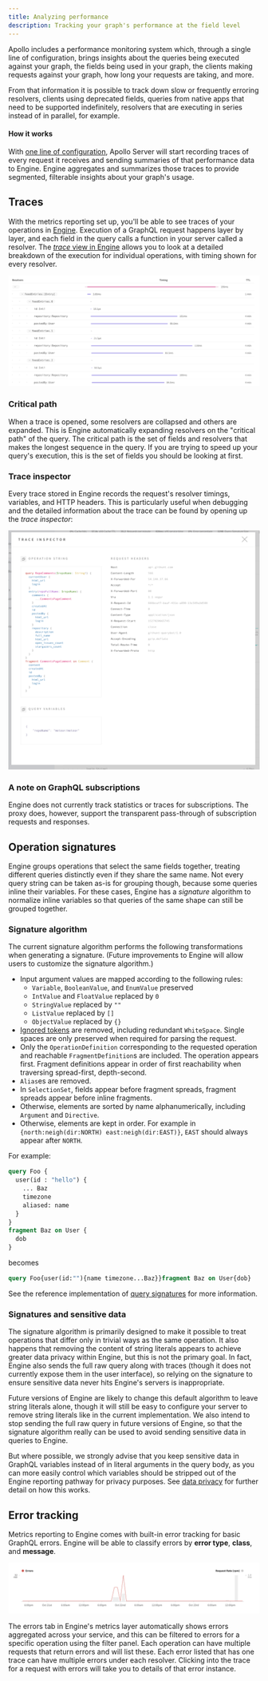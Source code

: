 ```yaml
---
title: Analyzing performance
description: Tracking your graph's performance at the field level
---
```


Apollo includes a performance monitoring system which, through a single line of configuration, brings insights about the queries being executed against your graph, the fields being used in your graph, the clients making requests against your graph, how long your requests are taking, and more.

From that information it is possible to track down slow or frequently erroring resolvers, clients using deprecated fields, queries from native apps that need to be supported indefinitely, resolvers that are executing in series instead of in parallel, for example.

#### How it works

With [one line of configuration](/references/setup-analytics/), Apollo Server will start recording traces of every request it receives and sending summaries of that performance data to Engine. Engine aggregates and summarizes those traces to provide segmented, filterable insights about your graph's usage.

## Traces

With the metrics reporting set up, you'll be able to see traces of your operations in [Engine](https://engine.apollographql.com). Execution of a GraphQL request happens layer by layer, and each field in the query calls a function in your server called a resolver. The [_trace_ view in Engine](https://blog.apollographql.com/the-new-trace-view-in-apollo-engine-566b25bdfdb0) allows you to look at a detailed breakdown of the execution for individual operations, with timing shown for every resolver.

![Trace view](../img/trace.png)

### Critical path

When a trace is opened, some resolvers are collapsed and others are expanded. This is Engine automatically expanding resolvers on the "critical path" of the query. The critical path is the set of fields and resolvers that makes the longest sequence in the query. If you are trying to speed up your query's execution, this is the set of fields you should be looking at first.

### Trace inspector

Every trace stored in Engine records the request's resolver timings, variables, and HTTP headers. This is particularly useful when debugging and the detailed information about the trace can be found by opening up the _trace inspector_:

![Trace Inspector](../img/trace-inspector.png)

### A note on GraphQL subscriptions

Engine does not currently track statistics or traces for subscriptions. The proxy does, however, support the transparent pass-through of subscription requests and responses.

## Operation signatures

Engine groups operations that select the same fields together, treating different queries distinctly even if they share the same name. Not every query string can be taken as-is for grouping though, because some queries inline their variables. For these cases, Engine has a _signature_ algorithm to normalize inline variables so that queries of the same shape can still be grouped together.

### Signature algorithm

The current signature algorithm performs the following transformations when generating a signature. (Future improvements to Engine will allow users to customize the signature algorithm.)

- Input argument values are mapped according to the following rules:
  - `Variable`, `BooleanValue`, and `EnumValue` preserved
  - `IntValue` and `FloatValue` replaced by `0`
  - `StringValue` replaced by `""`
  - `ListValue` replaced by `[]`
  - `ObjectValue` replaced by `{}`
- [Ignored tokens](http://facebook.github.io/graphql/draft/#sec-Source-Text.Ignored-Tokens) are removed, including redundant `WhiteSpace`. Single spaces are only preserved when required for parsing the request.
- Only the `OperationDefinition` corresponding to the requested operation and reachable `FragmentDefinition`s are included.
  The operation appears first. Fragment definitions appear in order of first reachability when traversing spread-first, depth-second.
- `Alias`es are removed.
- In `SelectionSet`, fields appear before fragment spreads, fragment spreads appear before inline fragments.
- Otherwise, elements are sorted by name alphanumerically, including `Argument` and `Directive`.
- Otherwise, elements are kept in order. For example in `{north:neigh(dir:NORTH) east:neigh(dir:EAST)}`, `EAST` should always appear after `NORTH`.

For example:

```graphql
query Foo {
  user(id : "hello") {
    ... Baz
    timezone
    aliased: name
  }
}
fragment Baz on User {
  dob
}
```

becomes

```graphql
query Foo{user(id:""){name timezone...Baz}}fragment Baz on User{dob}
```

See the reference implementation of [query signatures](https://github.com/apollographql/apollo-tooling/blob/7e1f62a8635466e653d52064745bf8c66bb7dd10/packages/apollo-graphql/src/operationId.ts#L60) for more information.

### Signatures and sensitive data

The signature algorithm is primarily designed to make it possible to treat operations that differ only in trivial ways as the same operation. It also happens that removing the content of string literals appears to achieve greater data privacy within Engine, but this is not the primary goal. In fact, Engine also sends the full raw query along with traces (though it does not currently expose them in the user interface), so relying on the signature to ensure sensitive data never hits Engine's servers is inappropriate.

Future versions of Engine are likely to change this default algorithm to leave string literals alone, though it will still be easy to configure your server to remove string literals like in the current implementation. We also intend to stop sending the full raw query in future versions of Engine, so that the signature algorithm really can be used to avoid sending sensitive data in queries to Engine.

But where possible, we strongly advise that you keep sensitive data in GraphQL variables instead of in literal arguments in the query body, as you can more easily control which variables should be stripped out of the Engine reporting pathway for privacy purposes. See [data privacy](https://www.apollographql.com/docs/references/apollo-engine#data-privacy) for further detail on how this works.

## Error tracking

Metrics reporting to Engine comes with built-in error tracking for basic GraphQL errors. Engine will be able to classify errors by **error type**, **class**, and **message**.

![Errors](../img/error.png)

The errors tab in Engine's metrics layer automatically shows errors aggregated across your service, and this can be filtered to errors for a specific operation using the filter panel. Each operation can have multiple requests that return errors and will list these. Each error listed that has one trace can have multiple errors under each resolver. Clicking into the trace for a request with errors will take you to details of that error instance.
